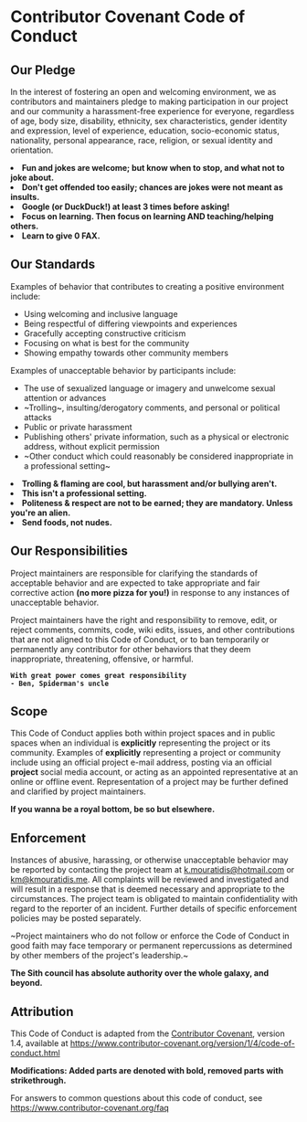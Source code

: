 # Contributor Covenant Code of Conduct

## Our Pledge

In the interest of fostering an open and welcoming environment, we as
contributors and maintainers pledge to making participation in our project and
our community a harassment-free experience for everyone, regardless of age, body
size, disability, ethnicity, sex characteristics, gender identity and expression,
level of experience, education, socio-economic status, nationality, personal
appearance, race, religion, or sexual identity and orientation.

<b>
<li> Fun and jokes are welcome; but know when to stop, and what not to joke about. </li>
<li> Don't get offended too easily; chances are jokes were not meant as insults. </li>
<li> Google (or DuckDuck!) at least 3 times before asking! </li>
<li> Focus on learning. Then focus on learning AND teaching/helping others. </li>
<li> Learn to give 0 FAX. </li>
</b>

## Our Standards

Examples of behavior that contributes to creating a positive environment
include:

* Using welcoming and inclusive language
* Being respectful of differing viewpoints and experiences
* Gracefully accepting constructive criticism
* Focusing on what is best for the community
* Showing empathy towards other community members

Examples of unacceptable behavior by participants include:

* The use of sexualized language or imagery and unwelcome sexual attention or
 advances
* ~Trolling~, insulting/derogatory comments, and personal or political attacks
* Public or private harassment
* Publishing others' private information, such as a physical or electronic
 address, without explicit permission
* ~Other conduct which could reasonably be considered inappropriate in a
 professional setting~
 
<b>
<li> Trolling & flaming are cool, but harassment and/or bullying aren't. </li>
<li> This isn't a professional setting. </li>
<li> Politeness & respect are not to be earned; they are mandatory. Unless you're an alien. </li>
<li> Send foods, not nudes. </li>
</b>

## Our Responsibilities

Project maintainers are responsible for clarifying the standards of acceptable
behavior and are expected to take appropriate and fair corrective action <b>(no more pizza for you!)</b> in
response to any instances of unacceptable behavior.

Project maintainers have the right and responsibility to remove, edit, or
reject comments, commits, code, wiki edits, issues, and other contributions
that are not aligned to this Code of Conduct, or to ban temporarily or
permanently any contributor for other behaviors that they deem inappropriate,
threatening, offensive, or harmful.

<b>

```
With great power comes great responsibility
- Ben, Spiderman's uncle
```

</b>

## Scope

This Code of Conduct applies both within project spaces and in public spaces
when an individual is <b>explicitly</b> representing the project or its community. Examples of
<b>explicitly</b> representing a project or community include using an official project e-mail
address, posting via an official <b>project</b> social media account, or acting as an appointed
representative at an online or offline event. Representation of a project may be
further defined and clarified by project maintainers.

<b> If you wanna be a royal bottom, be so but elsewhere. </b>

## Enforcement

Instances of abusive, harassing, or otherwise unacceptable behavior may be
reported by contacting the project team at k.mouratidis@hotmail.com or km@kmouratidis.me. All
complaints will be reviewed and investigated and will result in a response that
is deemed necessary and appropriate to the circumstances. The project team is
obligated to maintain confidentiality with regard to the reporter of an incident.
Further details of specific enforcement policies may be posted separately.

~Project maintainers who do not follow or enforce the Code of Conduct in good
faith may face temporary or permanent repercussions as determined by other
members of the project's leadership.~

<b> The Sith council has absolute authority over the whole galaxy, and beyond. </b>

## Attribution

This Code of Conduct is adapted from the [Contributor Covenant][homepage], version 1.4,
available at https://www.contributor-covenant.org/version/1/4/code-of-conduct.html

<b>Modifications: Added parts are denoted with bold, removed parts with strikethrough.</b>

[homepage]: https://www.contributor-covenant.org

For answers to common questions about this code of conduct, see
https://www.contributor-covenant.org/faq
